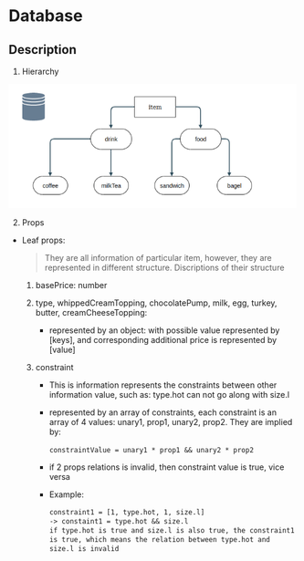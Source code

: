 
# Database


## Description

1. Hierarchy

![database-hierarchy](./images/database-hierarchy.png)

2. Props
- Leaf props:

	> They are all information of particular item, however, they are represented in different structure. Discriptions of their structure

	1. basePrice: number

	2. type, whippedCreamTopping, chocolatePump, milk, egg, turkey, butter, creamCheeseTopping: 
		
		- represented by an object: with possible value represented by [keys], and corresponding additional price is represented by [value]

	3. constraint

		- This is information represents the constraints between other information value, such as: type.hot can not go along with size.l

		- represented by an array of constraints, each constraint is an array of 4 values:
		unary1, prop1, unary2, prop2. They are implied by: 

			`constraintValue = unary1 * prop1 && unary2 * prop2`

		- if 2 props relations is invalid, then constraint value is true, vice versa

		- Example:
			```
			constraint1 = [1, type.hot, 1, size.l]
			-> constaint1 = type.hot && size.l
			if type.hot is true and size.l is also true, the constraint1 is true, which means the relation between type.hot and size.l is invalid
			```
